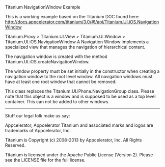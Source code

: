 Titanium NavigationWindow Example

This is a working example based on the Titanium DOC found here: 
http://docs.appcelerator.com/titanium/3.0/#!/api/Titanium.UI.iOS.NavigationWindow


Titanium.Proxy > Titanium.UI.View > Titanium.UI.Window > Titanium.UI.iOS.NavigationWindow
A Navigation Window implements a specialized view that manages the navigation of hierarchical content.

The navigation window is created with the method Titanium.UI.iOS.createNavigationWindow.

The window property must be set initially in the constructor when creating a navigation window to the root level window. All navigation windows must have at least one root window that cannot be removed.

This class replaces the Titanium.UI.iPhone.NavigationGroup class. Please note that this object is a window and is supposed to be used as a top level container. This can not be added to other windows. 


----------------------------------
Stuff our legal folk make us say:

Appcelerator, Appcelerator Titanium and associated marks and logos are 
trademarks of Appcelerator, Inc. 

Titanium is Copyright (c) 2008-2013 by Appcelerator, Inc. All Rights Reserved.

Titanium is licensed under the Apache Public License (Version 2). Please
see the LICENSE file for the full license.

